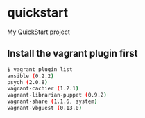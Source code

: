 # quickstart
My QuickStart project

## Install the vagrant plugin first
```sh
$ vagrant plugin list
ansible (0.2.2)
psych (2.0.8)
vagrant-cachier (1.2.1)
vagrant-librarian-puppet (0.9.2)
vagrant-share (1.1.6, system)
vagrant-vbguest (0.13.0)
```
